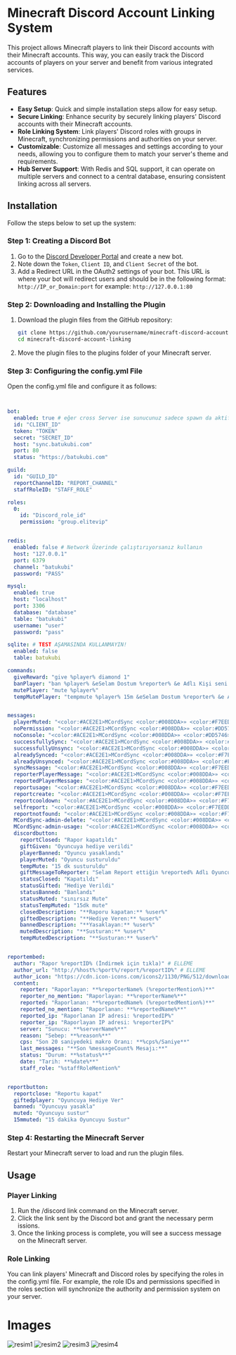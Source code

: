 # Minecraft Discord Account Linking System

This project allows Minecraft players to link their Discord accounts with their Minecraft accounts. This way, you can easily track the Discord accounts of players on your server and benefit from various integrated services.

## Features

- **Easy Setup**: Quick and simple installation steps allow for easy setup.
- **Secure Linking**: Enhance security by securely linking players' Discord accounts with their Minecraft accounts.
- **Role Linking System**: Link players' Discord roles with groups in Minecraft, synchronizing permissions and authorities on your server.
- **Customizable**: Customize all messages and settings according to your needs, allowing you to configure them to match your server's theme and requirements.
- **Hub Server Support**: With Redis and SQL support, it can operate on multiple servers and connect to a central database, ensuring consistent linking across all servers.

## Installation

Follow the steps below to set up the system:

### Step 1: Creating a Discord Bot

1. Go to the [Discord Developer Portal](https://discord.com/developers/applications) and create a new bot.
2. Note down the `Token`, `Client ID`, and `Client Secret` of the bot.
3. Add a Redirect URL in the OAuth2 settings of your bot. This URL is where your bot will redirect users and should be in the following format: `http://IP_or_Domain:port` for example: `http://127.0.0.1:80`

### Step 2: Downloading and Installing the Plugin

1. Download the plugin files from the GitHub repository:
   ```bash
   git clone https://github.com/yourusername/minecraft-discord-account-linking.git
   cd minecraft-discord-account-linking
2. Move the plugin files to the plugins folder of your Minecraft server.

### Step 3: Configuring the config.yml File
Open the config.yml file and configure it as follows:

```yaml


bot:
  enabled: true # eğer cross Server ise sunucunuz sadece spawn da aktif olsun
  id: "CLIENT_ID"
  token: "TOKEN"
  secret: "SECRET_ID"
  host: "sync.batukubi.com"
  port: 80
  status: "https://batukubi.com"

guild:
  id: "GUILD_ID"
  reportChannelID: "REPORT_CHANNEL"
  staffRoleID: "STAFF_ROLE"

roles:
  0:
    id: "Discord_role_id"
    permission: "group.elitevip"


redis:
  enabled: false # Network Üzerinde çalıştırıyorsanız kullanın
  host: "127.0.0.1"
  port: 6379
  channel: "batukubi"
  password: "PASS"

mysql:
  enabled: true
  host: "localhost"
  port: 3306
  database: "database"
  table: "batukubi"
  username: "user"
  password: "pass"

sqlite: # TEST AŞAMASINDA KULLANMAYIN!
  enabled: false
  table: batukubi

commands:
  giveReward: "give %player% diamond 1"
  banPlayer: "ban %player% &eSelam Dostum %reporter% &e Adlı Kişi seni %reason% Sebebiyle reportladı ve Yetkililer bunu doğruladı Bu yüzden sunucudan yasaklandın eğer yanlış bir şey olduğunu düşünüyorsan discorddan talep açabilirsin"
  mutePlayer: "mute %player%"
  tempMutePlayer: "tempmute %player% 15m &eSelam Dostum %reporter% &e Adlı Kişi seni %reason% Sebebiyle reportladı ve Yetkililer bunu doğruladı Bu yüzden sunucudan mute yedin eğer yanlış bir şey olduğunu düşünüyorsan discorddan talep açabilirsin"


messages:
  playerMuted: "<color:#ACE2E1>MCordSync <color:#008DDA>» <color:#F7EEDD>Susturuldunuz, susturma bitimine kalan süre: <color:#5764F1><time>"
  noPermission: "<color:#ACE2E1>MCordSync <color:#008DDA>» <color:#DD5746>Bu komutu çalıştırma izniniz yok."
  noConsole: "<color:#ACE2E1>MCordSync <color:#008DDA>» <color:#DD5746>Bu komut yalnızca oyuncular tarafından çalıştırılabilir."
  successfullySync: "<color:#ACE2E1>MCordSync <color:#008DDA>» <color:#F7EEDD>Discord hesabınız başarıyla bağlandı, kullanıcı adınız: <color:#5764F1><username>"
  successfullyUnsync: "<color:#ACE2E1>MCordSync <color:#008DDA>» <color:#F7EEDD>Bağlantı başarıyla kaldırıldı"
  alreadySynced: "<color:#ACE2E1>MCordSync <color:#008DDA>» <color:#F7EEDD>Hesabınız zaten bağlı! Bağlantıyı kaldırmak için, <color:#5764F1><click:run_command:/mcordsync kaldir>buraya tıklayın</click>"
  alreadyUnsynced: "<color:#ACE2E1>MCordSync <color:#008DDA>» <color:#F7EEDD>Hesabınız bağlı değil! Hesabınızı bağlamak için, <color:#5764F1><click:run_command:/mcordsync bagla>buraya tıklayın</click>"
  syncMessage: "<color:#ACE2E1>MCordSync <color:#008DDA>» <color:#F7EEDD>Discord hesabınızı bağlamak için, <color:#5764F1><tikla>"
  reporterPlayerMessage: "<color:#ACE2E1>MCordSync <color:#008DDA>» <color:#F7EEDD>Başarıyla raporlandı, rapora bakmak için <color:#5764F1><link>tıklayın"
  reportedPlayerMessage: "<color:#ACE2E1>MCordSync <color:#008DDA>» <color:#F7EEDD>Bir oyuncu sizi raporladı, raporun detaylarına bakmak için <color:#5764F1><link>tıklayın"
  reportusage: "<color:#ACE2E1>MCordSync <color:#008DDA>» <color:#F7EEDD>Doğru kullanım: /report <oyuncu_ismi> <sebep>"
  reportcreate: "<color:#ACE2E1>MCordSync <color:#008DDA>» <color:#F7EEDD>Rapor başarıyla oluşturuldu."
  reportcooldown: "<color:#ACE2E1>MCordSync <color:#008DDA>» <color:#F7EEDD>Bir rapor göndermek için 30 dakika beklemelisiniz"
  selfreport: "<color:#ACE2E1>MCordSync <color:#008DDA>» <color:#F7EEDD>Kendinizi rapor edemezsiniz"
  reportnotfound: "<color:#ACE2E1>MCordSync <color:#008DDA>» <color:#F7EEDD>Belirtilen oyuncu bulunamadı."
  MCordSync-admin-delete: "<color:#ACE2E1>MCordSync <color:#008DDA>» <color:#F7EEDD>Doğru kullanım: /mcordsync-admin hesapkaldir <oyuncu_ismi>"
  MCordSync-admin-usage: "<color:#ACE2E1>MCordSync <color:#008DDA>» <color:#F7EEDD>Kullanım: /mcordsync-admin <reload/unsync>"
  discordbutton:
    reportClosed: "Rapor kapatıldı"
    giftGiven: "Oyuncuya hediye verildi"
    playerBanned: "Oyuncu yasaklandı"
    playerMuted: "Oyuncu susturuldu"
    tempMute: "15 dk susturuldu"
    giftMessageToReporter: "Selam Report ettiğin %reported% Adlı Oyuncu Suçlu Bulundu. Hesabına Oyun için hediyen tanımlandı!"
    statusClosed: "Kapatıldı"
    statusGifted: "Hediye Verildi"
    statusBanned: "Banlandı"
    statusMuted: "sınırsız Mute"
    statusTempMuted: "15dk mute"
    closedDescription: "**Raporu kapatan:** %user%"
    giftedDescription: "**Hediye Veren:** %user%"
    bannedDescription: "**Yasaklayan:** %user%"
    mutedDescription: "**Susturan:** %user%"
    tempMutedDescription: "**Susturan:** %user%"


reportembed:
  author: "Rapor %reportID% (İndirmek için tıkla)" # ELLEME
  author_url: "http://%host%:%port%/report/%reportID%" # ELLEME
  author_icon: "https://cdn.icon-icons.com/icons2/1130/PNG/512/downloadwithcircularbutton_80316.png"
  content:
    reporter: "Raporlayan: **%reporterName% (%reporterMention%)**"
    reporter_no_mention: "Raporlayan: **%reporterName%**"
    reported: "Raporlanan: **%reportedName% (%reportedMention%)**"
    reported_no_mention: "Raporlanan: **%reportedName%**"
    reported_ip: "Raporlanan IP adresi: %reportedIP%"
    reporter_ip: "Raporlayan IP adresi: %reporterIP%"
    server: "Sunucu: **%serverName%**"
    reason: "Sebep: **%reason%**"
    cps: "Son 20 saniyedeki makro Oranı: **%cps%/Saniye**"
    last_messages: "**Son %messageCount% Mesajı:**"
    status: "Durum: **%status%**"
    date: "Tarih: **%date%**"
    staff_role: "%staffRoleMention%"


reportbutton:
  reportclose: "Reportu kapat"
  giftedplayer: "Oyuncuya Hediye Ver"
  banned: "Oyuncuyu yasakla"
  muted: "Oyuncuyu sustur"
  15mmuted: "15 dakika Oyuncuyu Sustur"
```
### Step 4: Restarting the Minecraft Server
Restart your Minecraft server to load and run the plugin files.
## Usage
### Player Linking
1. Run the /discord link command on the Minecraft server.
2. Click the link sent by the Discord bot and grant the necessary perm
issions.
3. Once the linking process is complete, you will see a success message on the Minecraft server.
### Role Linking
You can link players' Minecraft and Discord roles by specifying the roles in the config.yml file. For example, the role IDs and permissions specified in the roles section will synchronize the authority and permission system on your server.
# Images
![resim1](https://github.com/PnterNN/MCordSync/assets/73419655/d677fdca-2164-472f-a86e-b7cfca72655e)
![resim2](https://github.com/PnterNN/MCordSync/assets/73419655/71d5b9f3-62cb-4e18-966e-4eeac18b09a1)
![resim3](https://github.com/PnterNN/MCordSync/assets/73419655/90d886d8-7507-458f-ac7f-601a81b72f9f)
![resim4](https://github.com/PnterNN/MCordSync/assets/73419655/877a3f6f-16db-40ad-a81a-ca02c2e5f014)

